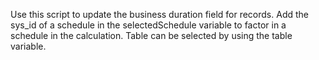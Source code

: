 Use this script to update the business duration field for records. Add the sys_id of a schedule in the selectedSchedule variable to factor in a schedule in the calculation. Table can be selected by using the table variable.
